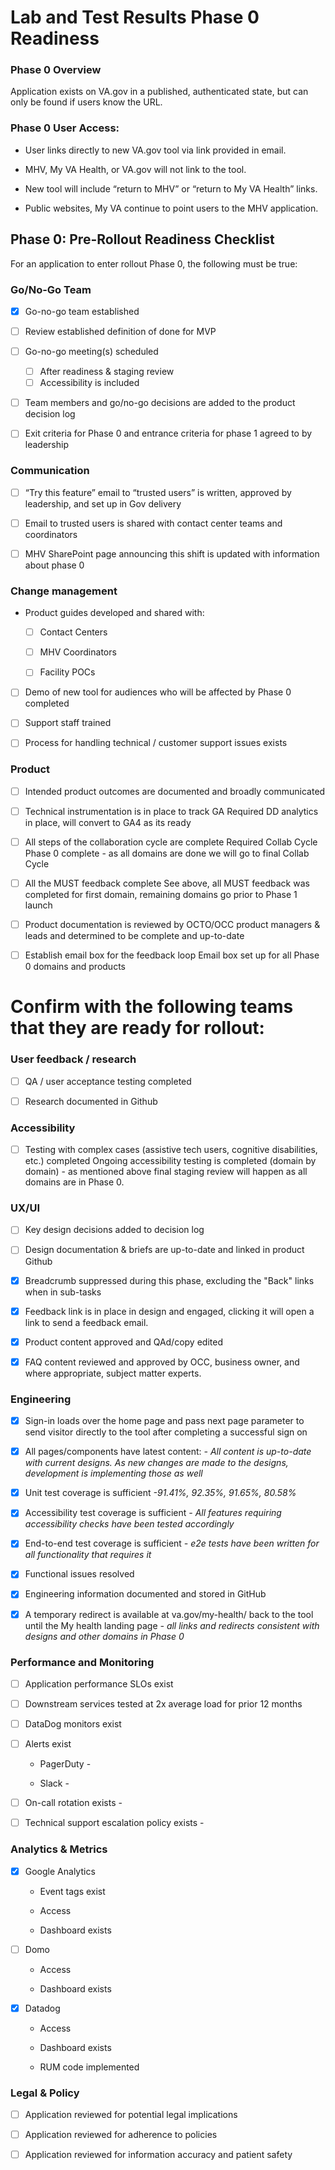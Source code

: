 # Lab and Test Results Phase 0 Readiness

### Phase 0 Overview 

Application exists on VA.gov in a published, authenticated state, but can only be found if users know the URL.  

### Phase 0 User Access:

- User links directly to new VA.gov tool via link provided in email. 

- MHV, My VA Health, or VA.gov will not link to the tool. 

- New tool will include “return to MHV” or “return to My VA Health” links.  

- Public websites, My VA continue to point users to the MHV application. 



## Phase 0: Pre-Rollout Readiness Checklist 

For an application to enter rollout Phase 0, the following must be true: 

 

### Go/No-Go Team 

- [X] Go-no-go team established 
     
- [ ] Review established definition of done for MVP 

- [ ] Go-no-go meeting(s) scheduled 
     - [ ] After readiness & staging review 
     - [ ] Accessibility is included  

- [ ] Team members and go/no-go decisions are added to the product decision log  

- [ ] Exit criteria for Phase 0 and entrance criteria for phase 1 agreed to by leadership 
 

### Communication  

- [ ] “Try this feature” email to “trusted users” is written, approved by leadership, and set up in Gov delivery 

- [ ] Email to trusted users is shared with contact center teams and coordinators  

- [ ] MHV SharePoint page announcing this shift is updated with information about phase 0 

 

### Change management  

-  Product guides developed and shared with: 

      - [ ] Contact Centers 

      - [ ] MHV Coordinators  

      - [ ] Facility POCs 

- [ ] Demo of new tool for audiences who will be affected by Phase 0 completed  

- [ ] Support staff trained

- [ ] Process for handling technical / customer support issues exists 

 
### Product 

- [ ] Intended product outcomes are documented and broadly communicated 

- [ ] Technical instrumentation is in place to track GA
      Required DD analytics in place, will convert to GA4 as its ready

- [ ] All steps of the collaboration cycle are complete
      Required Collab Cycle Phase 0 complete - as all domains are done we will go to final Collab Cycle 

- [ ] All the MUST feedback complete
      See above, all MUST feedback was completed for first domain, remaining domains go prior to Phase 1 launch

- [ ] Product documentation is reviewed by OCTO/OCC product managers & leads and determined to be complete and up-to-date 

- [ ] Establish email box for the feedback loop
      Email box set up for all Phase 0 domains and products
 
   
# Confirm with the following teams that they are ready for rollout: 

### User feedback / research  

- [ ] QA / user acceptance testing completed  

- [ ] Research documented in Github 



### Accessibility 

- [ ] Testing with complex cases (assistive tech users, cognitive disabilities, etc.) completed
      Ongoing accessibility testing is completed (domain by domain) - as mentioned above final staging review will happen as all domains are in Phase 0.
 

### UX/UI  

- [ ] Key design decisions added to decision log 

- [ ] Design documentation & briefs are up-to-date and linked in product Github 

- [X] Breadcrumb suppressed during this phase, excluding the "Back" links when in sub-tasks

- [X] Feedback link is in place in design and engaged, clicking it will open a link to send a feedback email. 

- [X] Product content approved and QAd/copy edited

- [X] FAQ content reviewed and approved by OCC, business owner, and where appropriate, subject matter experts.

 

### Engineering  

- [X] Sign-in loads over the home page and pass next page parameter to send visitor directly to the tool after completing a successful sign on  

- [X] All pages/components have latest content: _- All content is up-to-date with current designs. As new changes are made to the designs, development is implementing those as well_

- [X] Unit test coverage is sufficient _-91.41%,	92.35%,	91.65%, 80.58%_

- [X] Accessibility test coverage is sufficient _- All features requiring accessibility checks have been tested accordingly_

- [X] End-to-end test coverage is sufficient _- e2e tests have been written for all functionality that requires it_

- [X] Functional issues resolved 

- [X] Engineering information documented and stored in GitHub 

- [X] A temporary redirect is available at va.gov/my-health/ back to the tool until the My health landing page _- all links and redirects consistent with designs and other domains in Phase 0_
 

### Performance and Monitoring  

- [ ] Application performance SLOs exist 

- [ ] Downstream services tested at 2x average load for prior 12 months 

- [ ] DataDog monitors exist 

- [ ] Alerts exist 

   - PagerDuty - 

    - Slack - 

- [ ] On-call rotation exists - 

- [ ] Technical support escalation policy exists - 

 
### Analytics & Metrics  

- [X] Google Analytics 

    - Event tags exist 

    - Access 

    - Dashboard exists
     

- [ ] Domo 
    - Access

    - Dashboard exists 
- [X] Datadog 
     - Access 

     - Dashboard exists 

     - RUM code implemented


### Legal & Policy  

- [ ] Application reviewed for potential legal implications 

- [ ] Application reviewed for adherence to policies 

- [ ] Application reviewed for information accuracy and patient safety 
